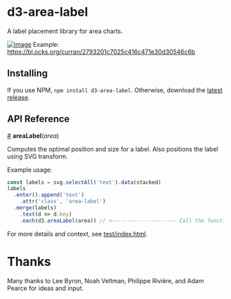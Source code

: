 # d3-area-label

A label placement library for area charts.

[![image](https://user-images.githubusercontent.com/68416/28669943-0e11fa72-72f4-11e7-9aef-0c575cb20825.png)](https://bl.ocks.org/curran/2793201c7025c416c471e30d30546c6b)
Example: https://bl.ocks.org/curran/2793201c7025c416c471e30d30546c6b

## Installing

If you use NPM, `npm install d3-area-label`. Otherwise, download the [latest release](https://github.com/curran/d3-area-label/releases/latest).

## API Reference

<a href="#area-label" name="area-label">#</a> <b>areaLabel</b>(<i>area</i>)

Computes the optimal position and size for a label. Also positions the label using SVG transform.

Example usage:

```js
const labels = svg.selectAll('text').data(stacked)
labels
  .enter().append('text')
    .attr('class', 'area-label')
  .merge(labels)
    .text(d => d.key)
    .each(d3.areaLabel(area)) // <--------------------- Call the function like this.
```

For more details and context, see [test/index.html](test/index.html).

# Thanks

Many thanks to Lee Byron, Noah Veltman, Philippe Rivière, and Adam Pearce for ideas and input.
